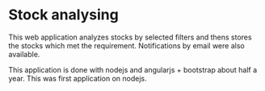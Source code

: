 # Stock analysing 

This web application analyzes stocks by selected filters and thens stores the stocks which met the requirement. Notifications by email were also available.

This application is done with nodejs and angularjs + bootstrap about half a year. This was first application on nodejs.

